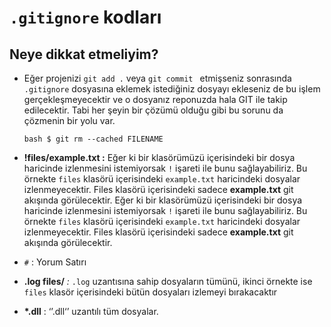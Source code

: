 # `.gitignore` kodları

## Neye dikkat etmeliyim?

- Eğer projenizi `git add .` veya `git commit ` etmişseniz sonrasında `.gitignore` dosyasına eklemek istediğiniz dosyayı ekleseniz de bu işlem gerçekleşmeyecektir ve o dosyanız reponuzda hala GIT ile takip edilecektir. Tabi her şeyin bir çözümü olduğu gibi bu sorunu da çözmenin bir yolu var.

  `bash $ git rm --cached FILENAME`

- **!files/example.txt :** Eğer ki bir klasörümüzü içerisindeki bir dosya haricinde izlenmesini istemiyorsak `!` işareti ile bunu sağlayabiliriz. Bu örnekte `files` klasörü içerisindeki `example.txt` haricindeki dosyalar izlenmeyecektir. Files klasörü içerisindeki sadece **example.txt** git akışında görülecektir.
  Eğer ki bir klasörümüzü içerisindeki bir dosya haricinde izlenmesini istemiyorsak `!` işareti ile bunu sağlayabiliriz. Bu örnekte `files` klasörü içerisindeki `example.txt` haricindeki dosyalar izlenmeyecektir. Files klasörü içerisindeki sadece **example.txt** git akışında görülecektir.
- `#` : Yorum Satırı
- **.log files/** _:_ `.log` uzantısına sahip dosyaların tümünü, ikinci örnekte ise `files` klasör içerisindeki bütün dosyaları izlemeyi bırakacaktır
- **\*.dll** : ‘’.dll‘’ uzantılı tüm dosyalar.
